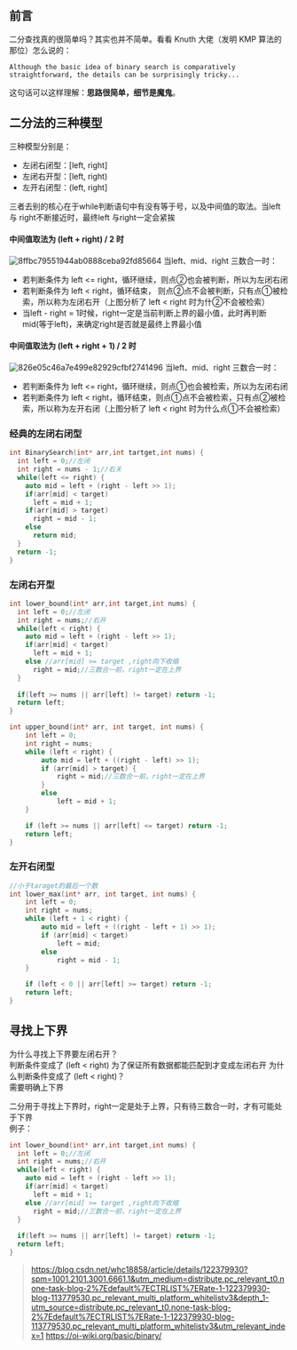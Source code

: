 ## 前言
二分查找真的很简单吗？其实也并不简单。看看 Knuth 大佬（发明 KMP 算法的那位）怎么说的：
```
Although the basic idea of binary search is comparatively straightforward, the details can be surprisingly tricky...
```
这句话可以这样理解：**思路很简单，细节是魔鬼**。
## 二分法的三种模型
三种模型分别是：
- 左闭右闭型：[left, right]
- 左闭右开型：[left, right)
- 左开右闭型：(left, right]

三者去别的核心在于while判断语句中有没有等于号，以及中间值的取法。当left 与 right不断接近时，最终left 与right一定会紧挨
#### 中间值取法为 (left + right) / 2 时
![8ffbc79551944ab0888ceba92fd85664](https://user-images.githubusercontent.com/79822208/204229887-6a13dbcd-e7fe-4792-bbb2-7980ddf7726e.png)
当left、mid、right 三数合一时：
- 若判断条件为 left <= right，循环继续，则点②也会被判断，所以为左闭右闭
- 若判断条件为 left < right，循环结束， 则点②点不会被判断，只有点①被检索，所以称为左闭右开（上图分析了 left < right 时为什②不会被检索）
- 当left - right = 1时候，right一定是当前判断上界的最小值，此时再判断mid(等于left)，来确定right是否就是最终上界最小值
#### 中间值取法为 (left + right + 1) / 2 时
![826e05c46a7e499e82929cfbf2741496](https://user-images.githubusercontent.com/79822208/204230231-7d0e8cf2-ca4a-45b6-a272-08adba6042c8.png)
当left、mid、right 三数合一时：
- 若判断条件为 left <= right，循环继续，则点①也会被检索，所以为左闭右闭
- 若判断条件为 left <  right，循环结束，则点①点不会被检索，只有点②被检索，所以称为左开右闭（上图分析了 left < right 时为什么点①不会被检索）

### 经典的左闭右闭型

```cpp
int BinarySearch(int* arr,int tartget,int nums) {
  int left = 0;//左闭
  int right = nums - 1;//右关
  while(left <= right) { 
    auto mid = left + (right - left >> 1);
    if(arr[mid] < target)
      left = mid + 1;
    if(arr[mid] > target)
      right = mid - 1;
    else
      return mid;
  }
  return -1;
}
```
### 左闭右开型
```cpp
int lower_bound(int* arr,int target,int nums) {
  int left = 0;//左闭
  int right = nums;//右开
  while(left < right) {
    auto mid = left + (right - left >> 1);
    if(arr[mid] < target)
      left = mid + 1;
    else //arr[mid] >= target ,right向下收缩
      right = mid;//三数合一前，right一定在上界
  }
  
  if(left >= nums || arr[left] != target) return -1;
  return left;
}

int upper_bound(int* arr, int target, int nums) {
    int left = 0;
    int right = nums;
    while (left < right) {
        auto mid = left + ((right - left) >> 1);
        if (arr[mid] > target) {
            right = mid;//三数合一前，right一定在上界
        }
        else
            left = mid + 1;
    }

    if (left >= nums || arr[left] <= target) return -1;
    return left;
}
```

### 左开右闭型
```cpp
//小于taraget的最后一个数
int lower_max(int* arr, int target, int nums) {
    int left = 0;
    int right = nums;
    while (left + 1 < right) {
        auto mid = left + ((right - left + 1) >> 1);
        if (arr[mid] < target)
            left = mid;
        else 
            right = mid - 1;
    }

    if (left < 0 || arr[left] >= target) return -1;
    return left;
}
```
## 寻找上下界
为什么寻找上下界要左闭右开？  
判断条件变成了 (left < right) 为了保证所有数据都能匹配到才变成左闭右开
为什么判断条件变成了 (left < right)？  
需要明确上下界

二分用于寻找上下界时，right一定是处于上界，只有待三数合一时，才有可能处于下界  
例子：
```cpp
int lower_bound(int* arr,int target,int nums) {
  int left = 0;//左闭
  int right = nums;//右开
  while(left < right) {
    auto mid = left + (right - left >> 1);
    if(arr[mid] < target)
      left = mid + 1;
    else //arr[mid] >= target ,right向下收缩
      right = mid;//三数合一前，right一定在上界
  }
  
  if(left >= nums || arr[left] != target) return -1;
  return left;
}
```
> https://blog.csdn.net/whc18858/article/details/122379930?spm=1001.2101.3001.6661.1&utm_medium=distribute.pc_relevant_t0.none-task-blog-2%7Edefault%7ECTRLIST%7ERate-1-122379930-blog-113779530.pc_relevant_multi_platform_whitelistv3&depth_1-utm_source=distribute.pc_relevant_t0.none-task-blog-2%7Edefault%7ECTRLIST%7ERate-1-122379930-blog-113779530.pc_relevant_multi_platform_whitelistv3&utm_relevant_index=1
> https://oi-wiki.org/basic/binary/
